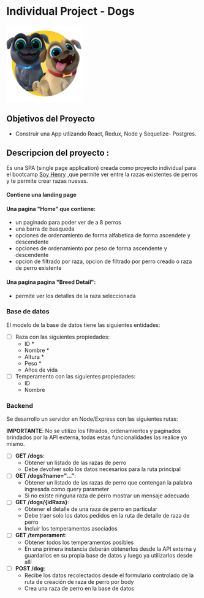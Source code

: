 

# Individual Project -  Dogs

<p align="left">
  <img height="200" src="./dog.png" />
</p>

## Objetivos del Proyecto

- Construir una App utlizando React, Redux, Node y Sequelize- Postgres.


## Descripcion del proyecto :
Es una SPA (single page application) creada como proyecto individual para el bootcamp <a href="https://www.soyhenry.com/"> Soy Henry</a> ,que permite ver entre la razas existentes de perros y te permite crear razas nuevas. 
#### Contiene una landing page
#### Una pagina "Home" que contiene:
- un paginado para poder ver de a 8 perros
- una barra de busqueda 
- opciones de ordenamiento de forma alfabetica de forma ascendete y descendente
- opciones de ordenamiento por peso de forma ascendente y descendente
- opcion de filtrado por raza, opcion de filtrado por perro creado o raza de perro existente
        
#### Una pagina pagina "Breed Detail":
- permite ver los detalles de la raza seleccionada 

### Base de datos

El modelo de la base de datos tiene las siguientes entidades:

- [ ] Raza con las siguientes propiedades:
  - ID *
  - Nombre *
  - Altura *
  - Peso *
  - Años de vida
- [ ] Temperamento con las siguientes propiedades:
  - ID
  - Nombre


### Backend

Se desarrollo un servidor en Node/Express con las siguientes rutas:

__IMPORTANTE__: No se utilizo los filtrados, ordenamientos y paginados brindados por la API externa, todas estas funcionalidades las realice yo mismo.

- [ ] __GET /dogs__:
  - Obtener un listado de las razas de perro
  - Debe devolver solo los datos necesarios para la ruta principal
- [ ] __GET /dogs?name="..."__:
  - Obtener un listado de las razas de perro que contengan la palabra ingresada como query parameter
  - Si no existe ninguna raza de perro mostrar un mensaje adecuado
- [ ] __GET /dogs/{idRaza}__:
  - Obtener el detalle de una raza de perro en particular
  - Debe traer solo los datos pedidos en la ruta de detalle de raza de perro
  - Incluir los temperamentos asociados
- [ ] __GET /temperament__:
  - Obtener todos los temperamentos posibles
  - En una primera instancia deberán obtenerlos desde la API externa y guardarlos en su propia base de datos y luego ya utilizarlos desde allí
- [ ] __POST /dog__:
  - Recibe los datos recolectados desde el formulario controlado de la ruta de creación de raza de perro por body
  - Crea una raza de perro en la base de datos

